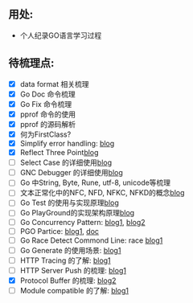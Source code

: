 ## 用处:
- 个人纪录GO语言学习过程
## 待梳理点:
- [x] data format 相关梳理
- [x] Go Doc 命令梳理
- [x] Go Fix 命令梳理
- [x] pprof 命令的使用
- [x] pprof 的源码解析
- [x] 何为FirstClass?
- [x] Simplify error handling: [blog](https://go.dev/blog/error-handling-and-go)
- [x] Reflect Three Point[blog](https://go.dev/blog/laws-of-reflection)
- [ ] Select Case 的详细使用[blog](https://go.dev/blog/concurrency-timeouts)
- [ ] GNC Debugger 的详细使用[blog](https://go.dev/blog/debug-status)
- [ ] Go 中String, Byte, Rune, utf-8, unicode等梳理
- [ ] 文本正常化中的NFC, NFD, NFKC, NFKD的概念[blog](https://go.dev/blog/normalization)
- [ ] Go Test 的使用与实现原理[blog](https://go.dev/blog/cover)
- [ ] Go PlayGround的实现架构原理[blog](https://go.dev/blog/playground)
- [ ] Go Concurrency Pattern: [blog1](https://go.dev/blog/pipelines), [blog2](https://go.dev/blog/context)
- [ ] PGO Partice: [blog1](https://go.dev/blog/pgo), [doc](https://go.dev/doc/pgo)
- [ ] Go Race Detect Commond Line: race [blog1](https://go.dev/blog/race-detector)
- [ ] Go Generate 的使用场景: [blog1](https://go.dev/blog/generate)
- [ ] HTTP Tracing 的了解: [blog1](https://go.dev/blog/http-tracing)
- [ ] HTTP Server Push 的梳理: [blog1](https://go.dev/blog/h2push)
- [x] Protocol Buffer 的梳理: [blog2](https://go.dev/blog/protobuf-apiv2)
- [ ] Module compatible 的了解: [blog1](https://go.dev/blog/module-compatibility)